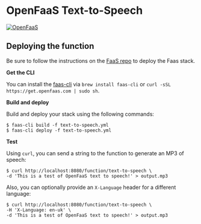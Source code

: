 # OpenFaaS Text-to-Speech

[![OpenFaaS](https://img.shields.io/badge/openfaas-serverless-blue.svg)](https://www.openfaas.com)

## Deploying the function

Be sure to follow the instructions on the [FaaS repo](https://github.com/openfaas/faas) to deploy the Faas stack.

**Get the CLI**

You can install the [faas-cli](https://github.com/openfaas/faas-cli/) via `brew install faas-cli` or `curl -sSL https://get.openfaas.com | sudo sh`.

**Build and deploy**

Build and deploy your stack using the following commands:

```
$ faas-cli build -f text-to-speech.yml
$ faas-cli deploy -f text-to-speech.yml
```

**Test**

Using `curl`, you can send a string to the function to generate an MP3 of speech:

```
$ curl http://localhost:8080/function/text-to-speech \
-d 'This is a test of OpenFaaS text to speech!' > output.mp3
```

Also, you can optionally provide an `X-Language` header for a different language:

```
$ curl http://localhost:8080/function/text-to-speech \
-H 'X-Language: en-uk' \
-d 'This is a test of OpenFaaS text to speech!' > output.mp3
```